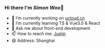 ### Hi there I'm *Simon Woo*👋

- 🔭 I’m currently working on [ucloud.cn](http://www.ucloud.cn)
- 🌱 I’m currently learning TS & Vue3.0 & React
- 💬 Ask me about front-end development
- 📫 How to reach me: [Juejin](https://juejin.im/user/5a2d2923f265da431f4b01ac)
- 😄 Address: Shanghai
<!--
**stephen-hank/stephen-hank** is a ✨ _special_ ✨ repository because its `README.md` (this file) appears on your GitHub profile.

Here are some ideas to get you started:


-->
